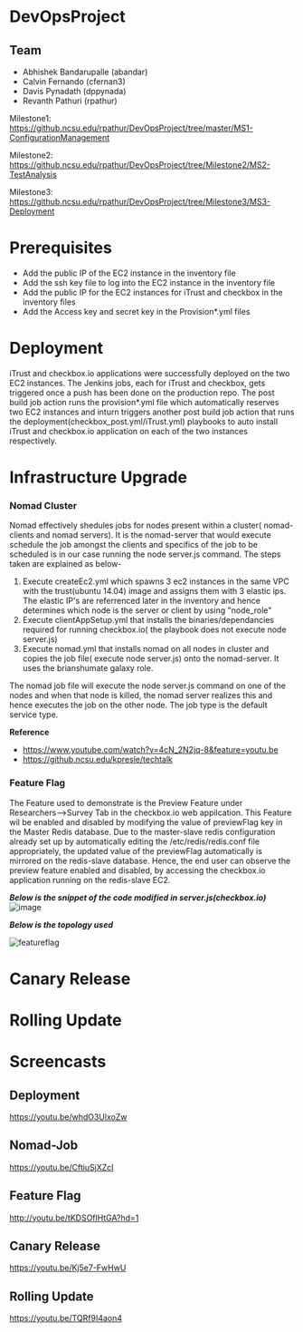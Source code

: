 # DevOpsProject

## Team
* Abhishek Bandarupalle (abandar)
* Calvin Fernando (cfernan3)
* Davis Pynadath (dppynada)
* Revanth Pathuri (rpathur)


Milestone1: https://github.ncsu.edu/rpathur/DevOpsProject/tree/master/MS1-ConfigurationManagement

Milestone2: https://github.ncsu.edu/rpathur/DevOpsProject/tree/Milestone2/MS2-TestAnalysis

Milestone3: https://github.ncsu.edu/rpathur/DevOpsProject/tree/Milestone3/MS3-Deployment

# Prerequisites

* Add the public IP of the EC2 instance in the inventory file
* Add the ssh key file to log into the EC2 instance in the inventory file
* Add the public IP for the EC2 instances for iTrust and checkbox in the inventory files 
* Add the Access key and secret key in the Provision*.yml files


# Deployment

iTrust and checkbox.io applications were successfully deployed on the two EC2 instances.
The Jenkins jobs, each for iTrust and checkbox, gets triggered once a push has been done on the production repo.
The post build job action runs the provision*.yml file which automatically reserves two EC2 instances and inturn triggers another post build job action that runs the deployment(checkbox_post.yml/iTrust.yml) playbooks to auto install iTrust and checkbox.io application on each of the two instances respectively. 


# Infrastructure Upgrade

### Nomad Cluster
Nomad effectively shedules jobs for nodes present within a cluster( nomad-clients and nomad servers). It is the nomad-server that would execute schedule the job amongst the clients and specifics of the job to be scheduled is in our case running the node server.js command.
The steps taken are explained as below-
1) Execute createEc2.yml which spawns 3 ec2 instances in the same VPC with the trust(ubuntu 14.04) image and assigns them with 3 elastic ips. The elastic IP's are referrenced later in the inventory and hence determines which node is the server or client by using "node_role"
3) Execute clientAppSetup.yml that installs the binaries/dependancies required for running checkbox.io( the playbook does not execute node server.js)
3) Execute nomad.yml that installs nomad on all nodes in cluster and copies the job file( execute node server.js) onto the nomad-server. It uses the brianshumate galaxy role.

The nomad job file will execute the node server.js command on one of the nodes and when that node is killed, the nomad server realizes this and hence executes the job on the other node. The job type is the default service type.

**Reference**
* https://www.youtube.com/watch?v=4cN_2N2jq-8&feature=youtu.be
* https://github.ncsu.edu/kpresle/techtalk

### Feature Flag

The Feature used to demonstrate is the Preview Feature under Researchers-->Survey Tab in the checkbox.io web appilcation.
This Feature wil be enabled and disabled by modifying the value of previewFlag key in the Master Redis database. 
Due to the master-slave redis configuration already set up by automatically editing the /etc/redis/redis.conf file appropriately, the updated value  of the previewFlag automatically is mirrored on the redis-slave database. Hence, the end user can observe the preview feature enabled and disabled, by accessing the checkbox.io application running on the redis-slave EC2.

***Below is the snippet of the code modified in server.js(checkbox.io)***
![image](https://media.github.ncsu.edu/user/6391/files/6601656e-ca34-11e7-9fce-fc2719dda4d2)

***Below is the topology used***

![featureflag](https://media.github.ncsu.edu/user/6391/files/1f2600ca-ca3c-11e7-899d-60388fb4a7a3)


# Canary Release


# Rolling Update


# Screencasts

## Deployment
https://youtu.be/whdO3UlxoZw

## Nomad-Job
https://youtu.be/CftiuSjXZcI

## Feature Flag
http://youtu.be/tKDSOflHtGA?hd=1

## Canary Release
https://youtu.be/Kj5e7-FwHwU

## Rolling Update
https://youtu.be/TQRf9I4aon4
